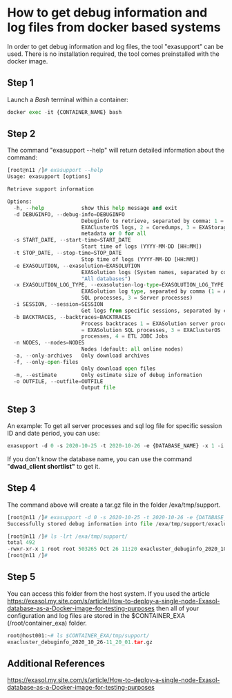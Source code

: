 # How to get debug information and log files from docker based systems 

In order to get debug information and log files, the tool "exasupport" can be used. There is no installation required, the tool comes preinstalled with the docker image. 

## Step 1

Launch a *Bash* terminal within a container: 


```python
docker exec -it {CONTAINER_NAME} bash
```
## Step 2

The command "exasupport --help" will return detailed information about the command:


```python
[root@n11 /]# exasupport --help
Usage: exasupport [options]

Retrieve support information

Options:
  -h, --help            show this help message and exit
  -d DEBUGINFO, --debug-info=DEBUGINFO
                        Debuginfo to retrieve, separated by comma: 1 =
                        EXAClusterOS logs, 2 = Coredumps, 3 = EXAStorage
                        metadata or 0 for all
  -s START_DATE, --start-time=START_DATE
                        Start time of logs (YYYY-MM-DD [HH:MM])
  -t STOP_DATE, --stop-time=STOP_DATE
                        Stop time of logs (YYYY-MM-DD [HH:MM])
  -e EXASOLUTION, --exasolution=EXASOLUTION
                        EXASolution logs (System names, separated by comma or
                        "All databases")
  -x EXASOLUTION_LOG_TYPE, --exasolution-log-type=EXASOLUTION_LOG_TYPE
                        EXASolution log type, separated by comma (1 = All, 2 =
                        SQL processes, 3 = Server processes)
  -i SESSION, --session=SESSION
                        Get logs from specific sessions, separated by comma
  -b BACKTRACES, --backtraces=BACKTRACES
                        Process backtraces 1 = EXASolution server processes, 2
                        = EXASolution SQL processes, 3 = EXAClusterOS
                        processes, 4 = ETL JDBC Jobs
  -n NODES, --nodes=NODES
                        Nodes (default: all online nodes)
  -a, --only-archives   Only download archives
  -f, --only-open-files
                        Only download open files
  -m, --estimate        Only estimate size of debug information
  -o OUTFILE, --outfile=OUTFILE
                        Output file
```
## Step 3

An example: To get all server processes and sql log file for specific session ID and date period, you can use:


```python
exasupport -d 0 -s 2020-10-25 -t 2020-10-26 -e {DATABASE_NAME} -x 1 -i {SESSION_ID}
```


If you don't know the database name, you can use the command "**dwad_client shortlist"** to get it.

## Step 4

The command above will create a tar.gz file in the folder /exa/tmp/support.


```python
[root@n11 /]# exasupport -d 0 -s 2020-10-25 -t 2020-10-26 -e {DATABASE_NAME} -x 1 -i {SESSION_ID}
Successfully stored debug information into file /exa/tmp/support/exacluster_debuginfo_2020_10_26-11_20_01.tar.gz

[root@n11 /]# ls -lrt /exa/tmp/support/
total 492
-rwxr-xr-x 1 root root 503265 Oct 26 11:20 exacluster_debuginfo_2020_10_26-11_20_01.tar.gz
[root@n11 /]#
```
## Step 5

You can access this folder from the host system. If you used the article <https://exasol.my.site.com/s/article/How-to-deploy-a-single-node-Exasol-database-as-a-Docker-image-for-testing-purposes> then all of your configuration and log files are stored in  the $CONTAINER_EXA (/root/container_exa) folder.


```python
root@host001:~# ls $CONTAINER_EXA/tmp/support/ 
exacluster_debuginfo_2020_10_26-11_20_01.tar.gz
```
## Additional References

<https://exasol.my.site.com/s/article/How-to-deploy-a-single-node-Exasol-database-as-a-Docker-image-for-testing-purposes>

